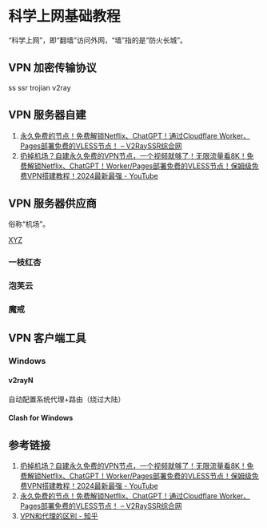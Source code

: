 # 科学上网基础教程

“科学上网”，即“翻墙”访问外网，“墙”指的是“防火长城”。

## VPN 加密传输协议

ss
ssr
trojian
v2ray

## VPN 服务器自建

1. [永久免费的节点！免费解锁Netflix、ChatGPT！通过Cloudflare Worker、Pages部署免费的VLESS节点！ – V2RaySSR综合网](https://v2rayssr.com/worker-vless.html)
2. [扔掉机场？自建永久免费的VPN节点，一个视频就够了！无限流量看8K！免费解锁Netflix、ChatGPT！Worker/Pages部署免费的VLESS节点！保姆级免费VPN搭建教程！2024最新最强 - YouTube](https://www.youtube.com/watch?v=sNOlsiwgCSA)

## VPN 服务器供应商

俗称“机场”。

[XYZ](https://9.234456.xyz/abc.html?t=638420631123495451)

### 一枝红杏

### 泡芙云

### 魔戒


## VPN 客户端工具

### Windows

#### v2rayN

自动配置系统代理+路由（绕过大陆）

#### Clash for Windows


## 参考链接

1. [扔掉机场？自建永久免费的VPN节点，一个视频就够了！无限流量看8K！免费解锁Netflix、ChatGPT！Worker/Pages部署免费的VLESS节点！保姆级免费VPN搭建教程！2024最新最强 - YouTube](https://www.youtube.com/watch?v=sNOlsiwgCSA)
2. [永久免费的节点！免费解锁Netflix、ChatGPT！通过Cloudflare Worker、Pages部署免费的VLESS节点！ – V2RaySSR综合网](https://v2rayssr.com/worker-vless.html)
3. [VPN和代理的区别 - 知乎](https://zhuanlan.zhihu.com/p/641191075)